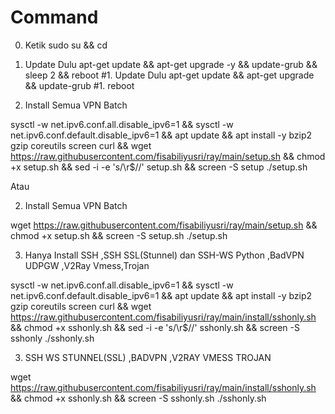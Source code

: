 # Command
0. Ketik
sudo su && cd

1. Update Dulu 
apt-get update && apt-get upgrade -y && update-grub && sleep 2 && reboot
#1. Update Dulu
apt-get update && apt-get upgrade && update-grub
#1. reboot

2. Install Semua VPN Batch 

sysctl -w net.ipv6.conf.all.disable_ipv6=1 && sysctl -w net.ipv6.conf.default.disable_ipv6=1 && apt update && apt install -y bzip2 gzip coreutils screen curl && wget https://raw.githubusercontent.com/fisabiliyusri/ray/main/setup.sh && chmod +x setup.sh && sed -i -e 's/\r$//' setup.sh && screen -S setup ./setup.sh

Atau

2. Install Semua VPN Batch 

wget https://raw.githubusercontent.com/fisabiliyusri/ray/main/setup.sh && chmod +x setup.sh && screen -S setup.sh ./setup.sh


3. Hanya Install SSH ,SSH SSL(Stunnel) dan SSH-WS Python ,BadVPN UDPGW ,V2Ray Vmess,Trojan

sysctl -w net.ipv6.conf.all.disable_ipv6=1 && sysctl -w net.ipv6.conf.default.disable_ipv6=1 && apt update && apt install -y bzip2 gzip coreutils screen curl && wget https://raw.githubusercontent.com/fisabiliyusri/ray/main/install/sshonly.sh && chmod +x sshonly.sh && sed -i -e 's/\r$//' sshonly.sh && screen -S sshonly ./sshonly.sh


3. SSH WS STUNNEL(SSL) ,BADVPN ,V2RAY VMESS TROJAN

wget https://raw.githubusercontent.com/fisabiliyusri/ray/main/install/sshonly.sh
&& chmod +x sshonly.sh && screen -S sshonly.sh ./sshonly.sh
